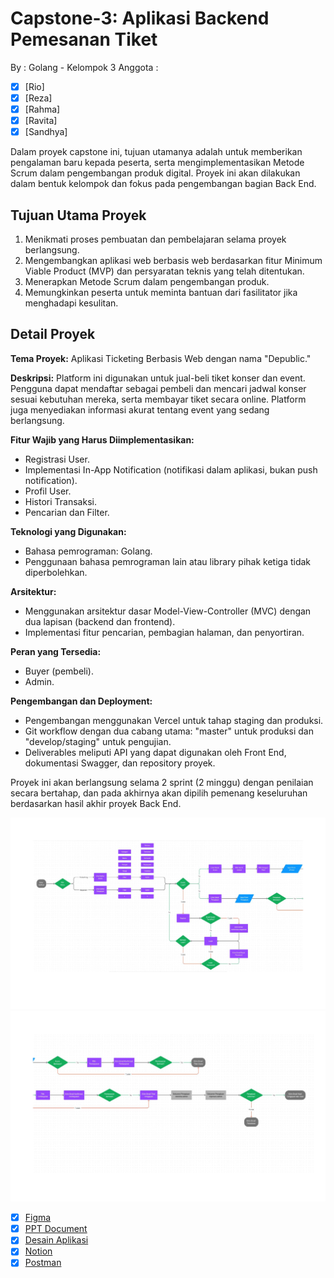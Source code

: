 # Capstone-3: Aplikasi Backend Pemesanan Tiket

By : Golang - Kelompok 3 
Anggota :
- [x] [Rio]
- [x] [Reza]
- [x] [Rahma]
- [x] [Ravita]
- [x] [Sandhya]

Dalam proyek capstone ini, tujuan utamanya adalah untuk memberikan pengalaman baru kepada peserta, serta mengimplementasikan Metode Scrum dalam pengembangan produk digital. Proyek ini akan dilakukan dalam bentuk kelompok dan fokus pada pengembangan bagian Back End.

## Tujuan Utama Proyek

1. Menikmati proses pembuatan dan pembelajaran selama proyek berlangsung.
2. Mengembangkan aplikasi web berbasis web berdasarkan fitur Minimum Viable Product (MVP) dan persyaratan teknis yang telah ditentukan.
3. Menerapkan Metode Scrum dalam pengembangan produk.
4. Memungkinkan peserta untuk meminta bantuan dari fasilitator jika menghadapi kesulitan.

## Detail Proyek

**Tema Proyek:** Aplikasi Ticketing Berbasis Web dengan nama "Depublic."

**Deskripsi:** Platform ini digunakan untuk jual-beli tiket konser dan event. Pengguna dapat mendaftar sebagai pembeli dan mencari jadwal konser sesuai kebutuhan mereka, serta membayar tiket secara online. Platform juga menyediakan informasi akurat tentang event yang sedang berlangsung.

**Fitur Wajib yang Harus Diimplementasikan:**

- Registrasi User.
- Implementasi In-App Notification (notifikasi dalam aplikasi, bukan push notification).
- Profil User.
- Histori Transaksi.
- Pencarian dan Filter.

**Teknologi yang Digunakan:**

- Bahasa pemrograman: Golang.
- Penggunaan bahasa pemrograman lain atau library pihak ketiga tidak diperbolehkan.

**Arsitektur:**

- Menggunakan arsitektur dasar Model-View-Controller (MVC) dengan dua lapisan (backend dan frontend).
- Implementasi fitur pencarian, pembagian halaman, dan penyortiran.

**Peran yang Tersedia:**

- Buyer (pembeli).
- Admin.

**Pengembangan dan Deployment:**

- Pengembangan menggunakan Vercel untuk tahap staging dan produksi.
- Git workflow dengan dua cabang utama: "master" untuk produksi dan "develop/staging" untuk pengujian.
- Deliverables meliputi API yang dapat digunakan oleh Front End, dokumentasi Swagger, dan repository proyek.

Proyek ini akan berlangsung selama 2 sprint (2 minggu) dengan penilaian secara bertahap, dan pada akhirnya akan dipilih pemenang keseluruhan berdasarkan hasil akhir proyek Back End.


<!-- add picture readme md -->
![Figma](https://raw.githubusercontent.com/Capstone-Mikti/Capstone-3/main/Materi/flow%201.png)
![Figma](https://raw.githubusercontent.com/Capstone-Mikti/Capstone-3/main/Materi/flow%202.png)


<!-- add link url -->
- [x] [Figma](https://www.figma.com/file/BdDlFZ7u3E6upQlSwUcOax/Code-Challenge-Project-Based?type=whiteboard&node-id=0-1&t=Le6Pdip9Patyl5DV-0)
- [x] [PPT Document](https://docs.google.com/presentation/d/1vvOwCKjysLxORL7GOtOJbgiW3XAVuYsRK0ccUa8VOzA/edit#slide=id.g21e0640a876_0_25)
- [x] [Desain Aplikasi](https://www.figma.com/file/1MtWn0HIt9SidftaQIlrXG/Project-Coding-Challenge-References?type=design&node-id=0-4&mode=design&t=dC1tZcf7zlIMfZBL-0)
- [x] [Notion](https://pouncing-language-444.notion.site/15cb9b14d1cd47f4a355e8b7583b0857?v=e7c8616df95346d7af872d52aba69259&pvs=4)
- [x] [Postman](https://trello.com/b/6Z6ZQZ6Z/capstone-3)